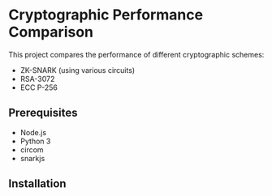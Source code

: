 # Cryptographic Performance Comparison

This project compares the performance of different cryptographic schemes:
- ZK-SNARK (using various circuits)
- RSA-3072
- ECC P-256

## Prerequisites

- Node.js
- Python 3
- circom
- snarkjs

## Installation 
